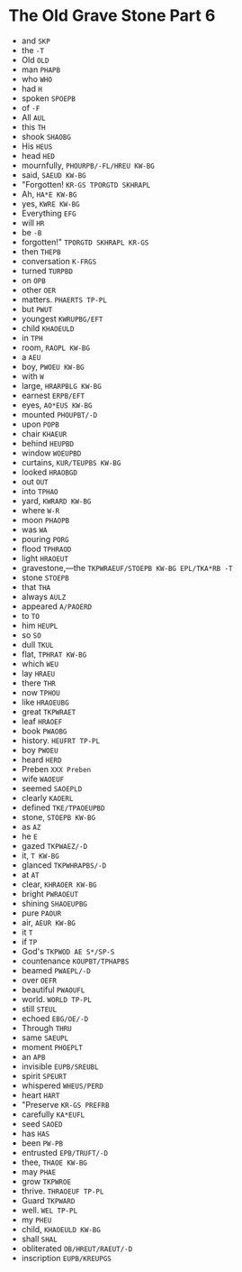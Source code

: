 # The Old Grave Stone Part 6

* and `SKP`
* the `-T`
* Old `OLD`
* man `PHAPB`
* who `WHO`
* had `H`
* spoken `SPOEPB`
* of `-F`
* All `AUL`
* this `TH`
* shook `SHAOBG`
* His `HEUS`
* head `HED`
* mournfully, `PHOURPB/-FL/HREU KW-BG`
* said, `SAEUD KW-BG`
* "Forgotten! `KR-GS TPORGTD SKHRAPL`
* Ah, `HA*E KW-BG`
* yes, `KWRE KW-BG`
* Everything `EFG`
* will `HR`
* be `-B`
* forgotten!" `TPORGTD SKHRAPL KR-GS`
* then `THEPB`
* conversation `K-FRGS`
* turned `TURPBD`
* on `OPB`
* other `OER`
* matters. `PHAERTS TP-PL`
* but `PWUT`
* youngest `KWRUPBG/EFT`
* child `KHAOEULD`
* in `TPH`
* room, `RAOPL KW-BG`
* a `AEU`
* boy, `PWOEU KW-BG`
* with `W`
* large, `HRARPBLG KW-BG`
* earnest `ERPB/EFT`
* eyes, `AO*EUS KW-BG`
* mounted `PHOUPBT/-D`
* upon `POPB`
* chair `KHAEUR`
* behind `HEUPBD`
* window `WOEUPBD`
* curtains, `KUR/TEUPBS KW-BG`
* looked `HRAOBGD`
* out `OUT`
* into `TPHAO`
* yard, `KWRARD KW-BG`
* where `W-R`
* moon `PHAOPB`
* was `WA`
* pouring `PORG`
* flood `TPHRAOD`
* light `HRAOEUT`
* gravestone,—the `TKPWRAEUF/STOEPB KW-BG EPL/TKA*RB -T`
* stone `STOEPB`
* that `THA`
* always `AULZ`
* appeared `A/PAOERD`
* to `TO`
* him `HEUPL`
* so `SO`
* dull `TKUL`
* flat, `TPHRAT KW-BG`
* which `WEU`
* lay `HRAEU`
* there `THR`
* now `TPHOU`
* like `HRAOEUBG`
* great `TKPWRAET`
* leaf `HRAOEF`
* book `PWAOBG`
* history. `HEUFRT TP-PL`
* boy `PWOEU`
* heard `HERD`
* Preben `XXX Preben`
* wife `WAOEUF`
* seemed `SAOEPLD`
* clearly `KAOERL`
* defined `TKE/TPAOEUPBD`
* stone, `STOEPB KW-BG`
* as `AZ`
* he `E`
* gazed `TKPWAEZ/-D`
* it, `T KW-BG`
* glanced `TKPWHRAPBS/-D`
* at `AT`
* clear, `KHRAOER KW-BG`
* bright `PWRAOEUT`
* shining `SHAOEUPBG`
* pure `PAOUR`
* air, `AEUR KW-BG`
* it `T`
* if `TP`
* God's `TKPWOD AE S*/SP-S`
* countenance `KOUPBT/TPHAPBS`
* beamed `PWAEPL/-D`
* over `OEFR`
* beautiful `PWAOUFL`
* world. `WORLD TP-PL`
* still `STEUL`
* echoed `EBG/OE/-D`
* Through `THRU`
* same `SAEUPL`
* moment `PHOEPLT`
* an `APB`
* invisible `EUPB/SREUBL`
* spirit `SPEURT`
* whispered `WHEUS/PERD`
* heart `HART`
* "Preserve `KR-GS PREFRB`
* carefully `KA*EUFL`
* seed `SAOED`
* has `HAS`
* been `PW-PB`
* entrusted `EPB/TRUFT/-D`
* thee, `THAOE KW-BG`
* may `PHAE`
* grow `TKPWROE`
* thrive. `THRAOEUF TP-PL`
* Guard `TKPWARD`
* well. `WEL TP-PL`
* my `PHEU`
* child, `KHAOEULD KW-BG`
* shall `SHAL`
* obliterated `OB/HREUT/RAEUT/-D`
* inscription `EUPB/KREUPGS`

